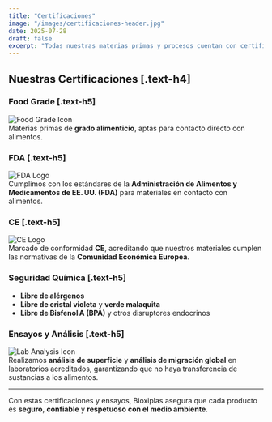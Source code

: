 ```yaml
---
title: "Certificaciones"
image: "/images/certificaciones-header.jpg"
date: 2025-07-28
draft: false
excerpt: "Todas nuestras materias primas y procesos cuentan con certificaciones que garantizan su seguridad, calidad y sostenibilidad."
---
```


## Nuestras Certificaciones [.text-h4]

### Food Grade [.text-h5]
<img
  src="/images/certificaciones/food-grade.png"
  alt="Food Grade Icon"
  class="max-w-72 mx-auto mb-2"
/>  
Materias primas de **grado alimenticio**, aptas para contacto directo con alimentos.

### FDA [.text-h5]
<img
  src="/images/certificaciones/fda.png"
  alt="FDA Logo"
  class="max-w-72 mx-auto mb-2"
/>  
Cumplimos con los estándares de la **Administración de Alimentos y Medicamentos de EE. UU. (FDA)** para materiales en contacto con alimentos.

### CE [.text-h5]
<img
  src="/images/certificaciones/ce.png"
  alt="CE Logo"
  class="max-w-72 mx-auto mb-2"
/>  
Marcado de conformidad **CE**, acreditando que nuestros materiales cumplen las normativas de la **Comunidad Económica Europea**.

### Seguridad Química [.text-h5]
- **Libre de alérgenos**  
- **Libre de cristal violeta** y **verde malaquita**  
- **Libre de Bisfenol A (BPA)** y otros disruptores endocrinos  

### Ensayos y Análisis [.text-h5]
<img
  src="/images/certificaciones/analysis.webp"
  alt="Lab Analysis Icon"
  class=" mx-auto mb-2"
/>  
Realizamos **análisis de superficie** y **análisis de migración global** en laboratorios acreditados, garantizando que no haya transferencia de sustancias a los alimentos.

---

Con estas certificaciones y ensayos, Bioxiplas asegura que cada producto es **seguro**, **confiable** y **respetuoso con el medio ambiente**.

